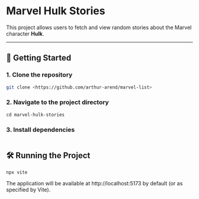 # Marvel Hulk Stories

This project allows users to fetch and view random stories about the Marvel character **Hulk**.

---

## 🚀 **Getting Started**

### **1. Clone the repository**

```sh
git clone <https://github.com/arthur-arend/marvel-list>

```

### **2. Navigate to the project directory**

`cd marvel-hulk-stories`

### **3. Install dependencies**

```npm install

```

## 🛠️ **Running the Project**

`npx vite`

The application will be available at http://localhost:5173 by default (or as specified by Vite).
